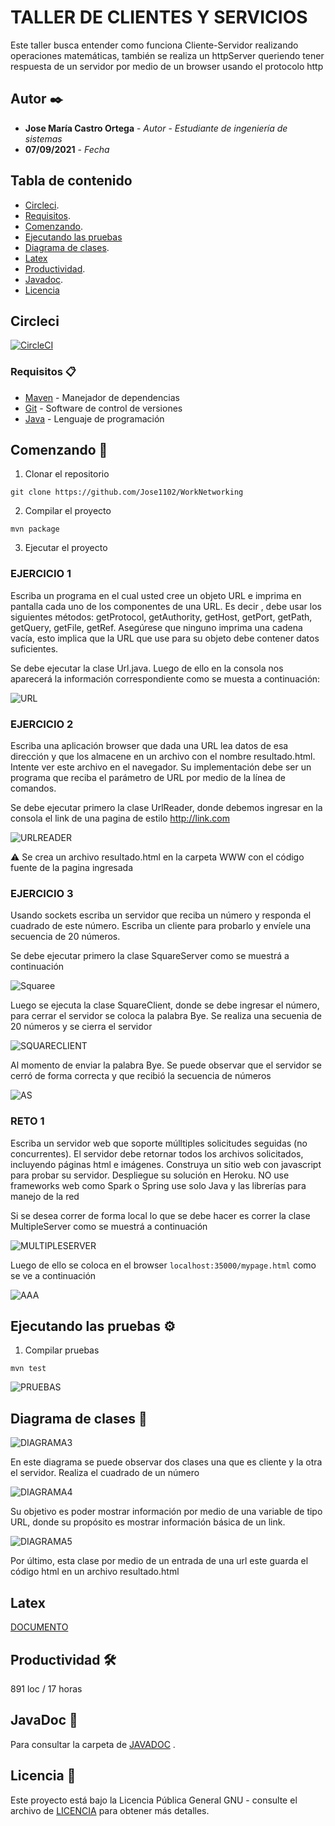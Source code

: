 # TALLER DE CLIENTES Y SERVICIOS

Este taller busca entender como funciona Cliente-Servidor realizando operaciones matemáticas, también se realiza un httpServer queriendo tener respuesta de un servidor por medio de un browser usando el protocolo http

## Autor ✒️


* **Jose María Castro Ortega** - *Autor*  - *Estudiante de ingeniería de sistemas*
* **07/09/2021** - *Fecha* 


## Tabla de contenido

- [Circleci](#circleci).
- [Requisitos](#requisitos-).
- [Comenzando](#comenzando-).
- [Ejecutando las pruebas](#ejecutando-las-pruebas)
- [Diagrama de clases](#diagrama-de-clases-).
- [Latex](#latex)
- [Productividad](#productividad-).
- [Javadoc](#javaDoc-).
- [Licencia](#licencia-)

## Circleci

[![CircleCI](https://circleci.com/gh/circleci/circleci-docs.svg?style=svg)](https://app.circleci.com/pipelines/github/Jose1102/AREP-TALLER-CLIENTES-Y-SERVICIOS)


### Requisitos 📋
* [Maven](https://maven.apache.org/) - Manejador de dependencias
* [Git](https://git-scm.com/) - Software de control de versiones
* [Java](https://www.oracle.com/java/) - Lenguaje de programación



## Comenzando 🚀
1. Clonar el repositorio
```
git clone https://github.com/Jose1102/WorkNetworking
```

2. Compilar el proyecto

```
mvn package
```



3. Ejecutar el proyecto 

### EJERCICIO 1

Escriba un programa en el cual usted cree un objeto URL e imprima en pantalla cada uno de los componentes de una URL. Es decir , debe usar los siguientes métodos: getProtocol, getAuthority, getHost, getPort, getPath, getQuery, getFile, getRef. Asegúrese que ninguno imprima una cadena vacía, esto implica que la URL que use para su objeto debe contener datos suficientes.

Se debe ejecutar la clase Url.java. Luego de ello en la consola nos aparecerá la información correspondiente como se muesta a continuación:

![URL](https://github.com/Jose1102/AREP-TALLER-CLIENTES-Y-SERVICIOS/blob/main/images/url.PNG)


### EJERCICIO 2

Escriba una aplicación browser que dada una URL lea datos de esa dirección y que los almacene en un archivo con el nombre resultado.html. Intente ver este archivo en el navegador. Su implementación debe ser un programa que reciba el parámetro de URL por medio de la línea de comandos.


Se debe ejecutar primero la clase UrlReader, donde debemos ingresar en la consola el link de una pagina de estilo http://link.com

![URLREADER](https://github.com/Jose1102/AREP-TALLER-CLIENTES-Y-SERVICIOS/blob/main/images/UrlReader.PNG)
 
⚠️ Se crea un archivo resultado.html en la carpeta WWW con el código fuente de la pagina ingresada

### EJERCICIO 3

Usando sockets escriba un servidor que reciba un número y responda el cuadrado de este número. Escriba un cliente para probarlo y envíele una secuencia de 20 números.

Se debe ejecutar primero la clase SquareServer como se muestrá a continuación

![Squaree](https://github.com/Jose1102/AREP-TALLER-CLIENTES-Y-SERVICIOS/blob/main/images/squareServer1.PNG)


Luego se ejecuta la clase SquareClient, donde se debe ingresar el número, para cerrar el servidor se coloca la palabra Bye. Se realiza una secuenia de 20 números y se cierra el servidor

![SQUARECLIENT](https://github.com/Jose1102/AREP-TALLER-CLIENTES-Y-SERVICIOS/blob/main/images/squareClient.PNG)


Al momento de enviar la palabra Bye. Se puede observar que el servidor se cerró de forma correcta y que recibió la secuencia de números

![AS](https://github.com/Jose1102/AREP-TALLER-CLIENTES-Y-SERVICIOS/blob/main/images/squareServer.PNG)


### RETO 1

Escriba un servidor web que soporte múlltiples solicitudes seguidas (no concurrentes). El servidor debe retornar todos los archivos solicitados, incluyendo páginas html e imágenes. Construya un sitio web con javascript para probar su servidor. Despliegue su solución en Heroku. NO use frameworks web como Spark o Spring use solo Java y las librerías para manejo de la red

Si se desea correr de forma local lo que se debe hacer es correr la clase MultipleServer como se muestrá a continuación

![MULTIPLESERVER](https://github.com/Jose1102/AREP-TALLER-CLIENTES-Y-SERVICIOS/blob/main/images/multiServer1.PNG)
 
Luego de ello se coloca en el browser ``` localhost:35000/mypage.html ``` como se ve a continuación

![AAA](https://github.com/Jose1102/AREP-TALLER-CLIENTES-Y-SERVICIOS/blob/main/images/multiServer2.PNG)


## Ejecutando las pruebas ⚙️

1. Compilar pruebas

```
mvn test
```
![PRUEBAS](https://github.com/Jose1102/AREP-TALLER-CLIENTES-Y-SERVICIOS/blob/main/images/test.PNG)

## Diagrama de clases 📖



![DIAGRAMA3](https://github.com/Jose1102/WorkNetworking/blob/master/images/diagrama/square.PNG)


En este diagrama se puede observar dos clases una que es cliente y la otra el servidor. Realiza el cuadrado de un número 



![DIAGRAMA4](https://github.com/Jose1102/WorkNetworking/blob/master/images/diagrama/url.PNG)


Su objetivo es poder mostrar información por medio de una variable de tipo URL, donde su propósito es mostrar información básica de un link.



![DIAGRAMA5](https://github.com/Jose1102/WorkNetworking/blob/master/images/diagrama/urlreader.PNG)


Por último, esta clase por medio de un entrada de una url este guarda el código html en un archivo resultado.html

 
## Latex

[DOCUMENTO](https://github.com/Jose1102/AREP-TALLER-CLIENTES-Y-SERVICIOS/blob/main/latex/docLatex.pdf)

## Productividad 🛠️
891 loc / 17 horas

## JavaDoc 📖

Para consultar la carpeta de [JAVADOC](https://github.com/Jose1102/AREP-TALLER-CLIENTES-Y-SERVICIOS/tree/main/JavaDoc) .

## Licencia 📌

Este proyecto está bajo la Licencia Pública General GNU - consulte el archivo de [LICENCIA](https://github.com/Jose1102/AREP-TALLER-CLIENTES-Y-SERVICIOS/blob/main/LICENSE.txt) para obtener más detalles.
